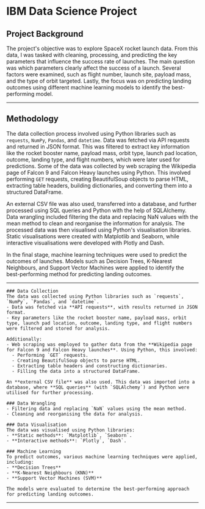 # IBM Data Science Project

## Project Background

The project's objective was to explore SpaceX rocket launch data. From this data, I was tasked with cleaning, processing, and predicting the key parameters that influence the success rate of launches. The main question was which parameters clearly affect the success of a launch. Several factors were examined, such as flight number, launch site, payload mass, and the type of orbit targeted. Lastly, the focus was on predicting landing outcomes using different machine learning models to identify the best-performing model.

---

## Methodology

The data collection process involved using Python libraries such as `requests`, `NumPy`, `Pandas`, and `datetime`. Data was fetched via API requests and returned in JSON format. This was filtered to extract key information like the rocket booster name, payload mass, orbit type, launch pad location, outcome, landing type, and flight numbers, which were later used for predictions. Some of the data was collected by web scraping the Wikipedia page of Falcon 9 and Falcon Heavy launches using Python. This involved performing `GET` requests, creating BeautifulSoup objects to parse HTML, extracting table headers, building dictionaries, and converting them into a structured DataFrame. 

An external CSV file was also used, transferred into a database, and further processed using SQL queries and Python with the help of SQLAlchemy. Data wrangling included filtering the data and replacing NaN values with the mean method to clean and reorganise the information for analysis. The processed data was then visualised using Python's visualisation libraries. Static visualisations were created with Matplotlib and Seaborn, while interactive visualisations were developed with Plotly and Dash.

In the final stage, machine learning techniques were used to predict the outcomes of launches. Models such as Decision Trees, K-Nearest Neighbours, and Support Vector Machines were applied to identify the best-performing method for predicting landing outcomes.

---
```
### Data Collection  
The data was collected using Python libraries such as `requests`, `NumPy`, `Pandas`, and `datetime`.  
- Data was fetched via **API requests**, with results returned in JSON format.  
- Key parameters like the rocket booster name, payload mass, orbit type, launch pad location, outcome, landing type, and flight numbers were filtered and stored for analysis.

Additionally:  
- Web scraping was employed to gather data from the **Wikipedia page for Falcon 9 and Falcon Heavy launches**. Using Python, this involved:
  - Performing `GET` requests.
  - Creating BeautifulSoup objects to parse HTML.
  - Extracting table headers and constructing dictionaries.
  - Filling the data into a structured DataFrame.

An **external CSV file** was also used. This data was imported into a database, where **SQL queries** (with `SQLAlchemy`) and Python were utilised for further processing.

### Data Wrangling  
- Filtering data and replacing `NaN` values using the mean method.  
- Cleaning and reorganising the data for analysis.

### Data Visualisation  
The data was visualised using Python libraries:
- **Static methods**: `Matplotlib`, `Seaborn`.
- **Interactive methods**: `Plotly`, `Dash`.

### Machine Learning  
To predict outcomes, various machine learning techniques were applied, including:
- **Decision Trees**  
- **K-Nearest Neighbours (KNN)**  
- **Support Vector Machines (SVM)**  

The models were evaluated to determine the best-performing approach for predicting landing outcomes.
```
---





